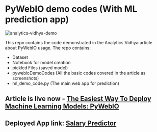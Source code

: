 # PyWebIO demo codes (With ML prediction app)

![analytics-vidhya-demo](https://www.linkedin.com/in/abhrajit-pal-60445735/) 

This repo contains the code demonstrated in the Analytics Vidhya article about PyWebIO usage. The repo contains:
- Dataset
- Notebook for model creation
- pickled Files (saved model)
- pywebioDemoCodes (All the basic codes covered in the article as screenshots)
- ml_demo_code.py (The main web app for prediction) 

## Article is live now - [The Easiest Way To Deploy Machine Learning Models: PyWebIO](https://www.analyticsvidhya.com/blog/2021/04/the-easiest-way-to-deploy-machine-learning-models-pywebio/)

## Deployed App link: [Salary Predictor](https://ml-pywebio.herokuapp.com/)
